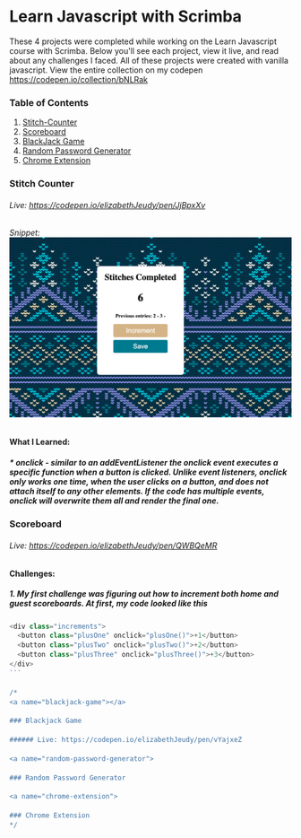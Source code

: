 # Learn Javascript with Scrimba

These 4 projects were completed while working on the Learn Javascript course with Scrimba. Below you'll see each project, view it live, and read about any challenges I faced. All of these projects were created with vanilla javascript. View the entire collection on my codepen https://codepen.io/collection/bNLRak

### Table of Contents

1. [Stitch-Counter](#stitch-counter)
2. [Scoreboard](#scoreboard)
3. [BlackJack Game](#blackjack-game)
4. [Random Password Generator](#random-password-generator)
5. [Chrome Extension](#chrome-extension)

<a name="stitch-counter"></a>

### Stitch Counter

###### Live: https://codepen.io/elizabethJeudy/pen/JjBpxXv

###### Snippet: ![image](https://github.com/elizabethJeudy/scrimba/blob/main/images/stitch-counter.png?raw=true)

#### What I Learned:

##### \* _onclick_ - similar to an **addEventListener** the onclick event executes a specific function when a button is clicked. Unlike event listeners, onclick only works one time, when the user clicks on a button, and does not attach itself to any other elements. If the code has multiple events, onclick will overwrite them all and render the final one.

<a name="scoreboard"></a>

### Scoreboard

###### Live: https://codepen.io/elizabethJeudy/pen/QWBQeMR

#### Challenges:

##### 1. My first challenge was figuring out how to increment both home and guest scoreboards. At first, my code looked like this

````js
<div class="increments">
  <button class="plusOne" onclick="plusOne()">+1</button>
  <button class="plusTwo" onclick="plusTwo()">+2</button>
  <button class="plusThree" onclick="plusThree()">+3</button>
</div>
```

/*
<a name="blackjack-game"></a>

### Blackjack Game

###### Live: https://codepen.io/elizabethJeudy/pen/vYajxeZ

<a name="random-password-generator">

### Random Password Generator

<a name="chrome-extension">

### Chrome Extension
*/
````
